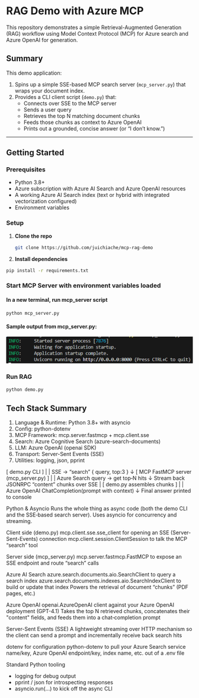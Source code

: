# RAG Demo with Azure MCP

This repository demonstrates a simple Retrieval-Augmented Generation (RAG) workflow using Model Context Protocol (MCP) for Azure search and Azure OpenAI for generation.

## Summary

This demo application:

1. Spins up a simple SSE-based MCP search server (`mcp_server.py`) that wraps your document index.
2. Provides a CLI client script (`demo.py`) that:
   - Connects over SSE to the MCP server
   - Sends a user query
   - Retrieves the top N matching document chunks
   - Feeds those chunks as context to Azure OpenAI
   - Prints out a grounded, concise answer (or “I don’t know.”)

---

## Getting Started

### Prerequisites

- Python 3.8+
- Azure subscription with Azure AI Search and Azure OpenAI resources
- A working Azure AI Search index (text or hybrid with integrated vectorization configured)
- Environment variables

### Setup

1. **Clone the repo**  
   ```bash
   git clone https://github.com/juichiache/mcp-rag-demo

2. **Install dependencies**
```bash
pip install -r requirements.txt

```
### Start MCP Server with environment variables loaded
#### In a new terminal, run mcp_server script

```bash
python mcp_server.py
```

#### Sample output from mcp_server.py: 
![alt text](image.png)

### Run RAG 

```bash
python demo.py
```

## Tech Stack Summary
1. Language & Runtime: Python 3.8+ with asyncio
2. Config: python-dotenv
3. MCP Framework: mcp.server.fastmcp + mcp.client.sse
4. Search: Azure Cognitive Search (azure-search-documents)
5. LLM: Azure OpenAI (openai SDK)
6. Transport: Server-Sent Events (SSE)
7. Utilities: logging, json, pprint

[ demo.py CLI ]
     |
     |  SSE → “search” { query, top:3 }
     ↓
[ MCP FastMCP server (mcp_server.py) ]
     |
     |  Azure Search query → get top‐N hits
     ↓
   Stream back JSONRPC “content” chunks over SSE
     |
[ demo.py assembles chunks ]
     |
     |  Azure OpenAI ChatCompletion(prompt with context)
     ↓
  Final answer printed to console


Python & Asyncio
Runs the whole thing as async code (both the demo CLI and the SSE‐based search server). Uses asyncio for concurrency and streaming.

Client side (demo.py)
mcp.client.sse.sse_client for opening an SSE (Server-Sent-Events) connection
mcp.client.session.ClientSession to talk the MCP “search” tool

Server side (mcp_server.py)
mcp.server.fastmcp.FastMCP to expose an SSE endpoint and route “search” calls

Azure AI Search
azure.search.documents.aio.SearchClient to query a search index
azure.search.documents.indexes.aio.SearchIndexClient to build or update that index
Powers the retrieval of document “chunks” (PDF pages, etc.)

Azure OpenAI
openai.AzureOpenAI client against your Azure OpenAI deployment (GPT-4.1)
Takes the top N retrieved chunks, concatenates their "content" fields, and feeds them into a chat‐completion prompt

Server-Sent Events (SSE)
A lightweight streaming over HTTP mechanism so the client can send a prompt and incrementally receive back search hits

dotenv for configuration
python-dotenv to pull your Azure Search service name/key, Azure OpenAI endpoint/key, index name, etc. out of a .env file

Standard Python tooling
- logging for debug output
- pprint / json for introspecting responses
- asyncio.run(...) to kick off the async CLI
